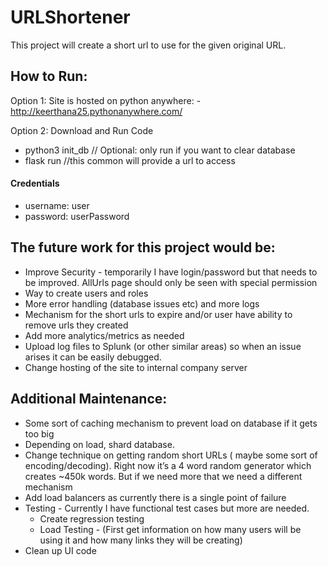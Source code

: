# URLShortener
This project will create a short url to use for the given original URL.

## How to Run: 
Option 1: Site is hosted on python anywhere:
	- http://keerthana25.pythonanywhere.com/

Option 2: Download and Run Code

  - python3 init_db        // Optional: only run if you want to clear database
  - flask run              //this common will provide a url to access
  

#### Credentials
- username: user
- password: userPassword


## The future work for this project would be: 
- Improve Security - temporarily I have login/password but that needs to be improved. AllUrls page should only be seen with special permission
- Way to create users and roles
- More error handling (database issues etc) and more logs
- Mechanism for the short urls to expire and/or user have ability to remove urls they created 
- Add more analytics/metrics as needed
- Upload log files to Splunk (or other similar areas) so when an issue arises it can be easily debugged. 
- Change hosting of the site to internal company server


## Additional Maintenance: 
- Some sort of caching mechanism to prevent load on database if it gets too big
- Depending on load, shard database.
- Change technique on getting random short URLs ( maybe some sort of encoding/decoding). Right now it’s a 4 word random generator which creates ~450k words. But if we need more that we need a different mechanism
- Add load balancers as currently there is a single point of failure
- Testing - Currently I have functional test cases but more are needed. 
    - Create regression testing
    - Load Testing -  (First get information on how many users will be using it and how many links they will be creating)
- Clean up UI code

